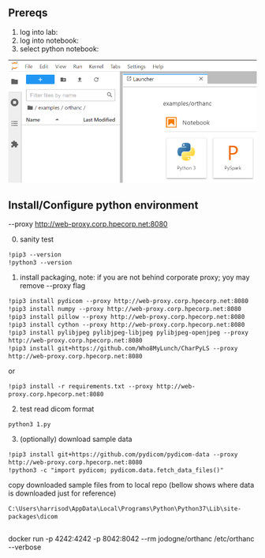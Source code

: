 ## Prereqs

1. log into lab:
2. log into notebook:
3. select python notebook:

![Alt text](docs/deploy_notebook.png?raw=true "python_notebook")

## Install/Configure python environment

--proxy http://web-proxy.corp.hpecorp.net:8080

0. sanity test
```
!pip3 --version
!python3 --version
```
1. install packaging, note: if you are not behind corporate proxy; yoy may remove --proxy flag
```
!pip3 install pydicom --proxy http://web-proxy.corp.hpecorp.net:8080
!pip3 install numpy --proxy http://web-proxy.corp.hpecorp.net:8080
!pip3 install pillow --proxy http://web-proxy.corp.hpecorp.net:8080
!pip3 install cython --proxy http://web-proxy.corp.hpecorp.net:8080
!pip3 install pylibjpeg pylibjpeg-libjpeg pylibjpeg-openjpeg --proxy http://web-proxy.corp.hpecorp.net:8080
!pip3 install git+https://github.com/Who8MyLunch/CharPyLS --proxy http://web-proxy.corp.hpecorp.net:8080
```
or
```
!pip3 install -r requirements.txt --proxy http://web-proxy.corp.hpecorp.net:8080
```

2. test read dicom format
```
python3 1.py
```


3. (optionally) download sample data
```
!pip3 install git+https://github.com/pydicom/pydicom-data --proxy http://web-proxy.corp.hpecorp.net:8080
!python3 -c "import pydicom; pydicom.data.fetch_data_files()"
```
copy downloaded sample files from to local repo (bellow shows where data is downloaded just for reference)
```
C:\Users\harrisod\AppData\Local\Programs\Python\Python37\Lib\site-packages\dicom
```


##

docker run -p 4242:4242 -p 8042:8042 --rm jodogne/orthanc /etc/orthanc --verbose